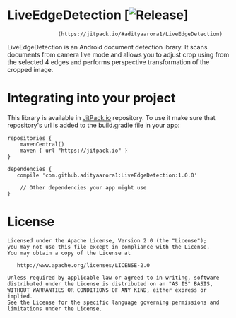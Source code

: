 # LiveEdgeDetection [![Release](https://jitpack.io/v/adityaarora1/LiveEdgeDetection.svg)]
                    (https://jitpack.io/#adityaarora1/LiveEdgeDetection)

LiveEdgeDetection is an Android document detection ibrary. It scans documents from camera live mode and allows you to adjust crop using from the selected 4 edges and performs perspective transformation of the cropped image.

# Integrating into your project
This library is available in [JitPack.io](https://jitpack.io/) repository. To use it make sure that repository's url is added to the build.gradle file in your app:

```
repositories {
    mavenCentral()
    maven { url "https://jitpack.io" }
}

dependencies {
   compile 'com.github.adityaarora1:LiveEdgeDetection:1.0.0'
   
    // Other dependencies your app might use
}
```

# License
```
Licensed under the Apache License, Version 2.0 (the "License");
you may not use this file except in compliance with the License.
You may obtain a copy of the License at

   http://www.apache.org/licenses/LICENSE-2.0

Unless required by applicable law or agreed to in writing, software
distributed under the License is distributed on an "AS IS" BASIS,
WITHOUT WARRANTIES OR CONDITIONS OF ANY KIND, either express or implied.
See the License for the specific language governing permissions and
limitations under the License.
```
